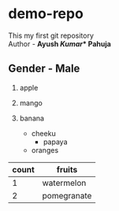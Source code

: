 # demo-repo
This my first git repository
<br>
Author - **Ayush *Kumar*\* Pahuja**   
## Gender - Male
1. apple
2. mango
3. banana

   - cheeku
      - papaya
   - oranges


count|fruits
-|-
1|watermelon
2|pomegranate
